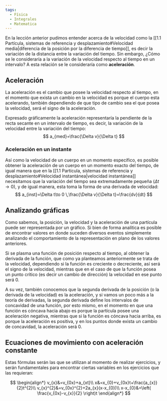 ```yaml
---
tags:
  - Física
  - Integrales
  - Matematica
---
```

En la lección anterior pudimos entender acerca de la velocidad como la [[1.1 Partícula, sistemas de referencia y desplazamiento#Velocidad media|diferencia de la posición por la diferencia de tiempo]], es decir la variación de la distancia entre la variación del tiempo.
Sin embargo, ¿Cómo se le consideraría a la variación de la velocidad respecto al tiempo en un intervalo? A esta relación se le consideraría como **aceleración**.

## Aceleración

La aceleración es el cambio que posee la velocidad respecto al tiempo, en el momento que exista un cambio en la velocidad es porque el cuerpo esta acelerando, también dependiendo de que tipo de cambio sea el que posea la velocidad, será el signo de la aceleración.

Expresado gráficamente la aceleración representaría la pendiente de la recta secante en un intervalo de tiempo, es decir, la variación de la velocidad entre la variación del tiempo:
$$
a_{med}=\frac{\Delta v}{\Delta t}
$$
### Aceleración en un instante

Así como la velocidad de un cuerpo en un momento específico, es posible obtener la aceleración de un cuerpo en un momento exacto del tiempo, de igual manera que en la [[1.1 Partícula, sistemas de referencia y desplazamiento#Velocidad instantánea|velocidad instantánea]] necesitamos que la variación del tiempo sea extremadamente pequeña ($\Delta t \to 0$), y de igual manera, esta toma la forma de una derivada de velocidad:
$$
a_{inst}=\Delta t\to 0 \,\frac{\Delta v}{\Delta t}=\frac{dv}{dt}
$$

## Analizando gráficas

Como sabemos, la posición, la velocidad y la aceleración de una partícula puede ser representada por un gráfico. Si bien de forma analítica es posible de encontrar valores en donde suceden diversos eventos simplemente analizando el comportamiento de la representación en plano de los valores anteriores.

Si se plasma una función de posición respecto al tiempo, al obtener la derivada de la función, que como ya planteamos anteriormente se trata de la velocidad, dependiendo si la función es creciente o decreciente, así será el signo de la velocidad, mientras que en el caso de que la función posea un punto crítico (es decir un cambio de dirección) la velocidad en ese punto será 0.

A su vez, también conocemos que la segunda derivada de la posición (o la derivada de la velocidad) es la aceleración, y si vamos un poco más a la teoría de derivadas, la segunda derivada define los intervalos de concavidad de una función, por esto mismo, en el momento en que una función es cóncava hacia abajo es porque la partícula posee una aceleración negativa, mientras que si la función es cóncava hacia arriba, es porque la aceleración es positiva, y en los puntos donde exista un cambio de concavidad, la aceleración será 0.

## Ecuaciones de movimiento con aceleración constante

Estas fórmulas serán las que se utilizan al momento de realizar ejercicios, y serán fundamentales para encontrar ciertas variables en los ejercicios que las requieran:

$$
\begin{align*}
v_{x}&=v_{0x}+a_{xt}\\
x&=x_{0}+v_{0x}t+\frac{a_{x}}{2}t^{2}\\
v_{x}^{2}&=v_{0x}^{2}+2a_{x}(x-x_{0})\\
x-x_{0}&=\left( \frac{v_{0x}-v_{x}}{2} \right)t
\end{align*}
$$
